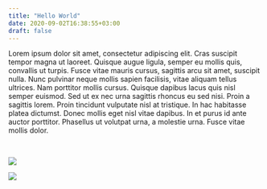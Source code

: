 ```yaml
---
title: "Hello World"
date: 2020-09-02T16:38:55+03:00
draft: false
---
```


Lorem ipsum dolor sit amet, consectetur adipiscing elit. Cras suscipit tempor magna ut laoreet. Quisque augue ligula, semper eu mollis quis, convallis ut turpis. Fusce vitae mauris cursus, sagittis arcu sit amet, suscipit nulla. Nunc pulvinar neque mollis sapien facilisis, vitae aliquam tellus ultrices. Nam porttitor mollis cursus. Quisque dapibus lacus quis nisl semper euismod. Sed ut ex nec urna sagittis rhoncus eu sed nisi. Proin a sagittis lorem. Proin tincidunt vulputate nisl at tristique. In hac habitasse platea dictumst. Donec mollis eget nisl vitae dapibus. In et purus id ante auctor porttitor. Phasellus ut volutpat urna, a molestie urna. Fusce vitae mollis dolor.

​		



![](https://www.barisbd.net/img/ff.jfif)



![](https://www.barisbd.net/img/exca.jpg)